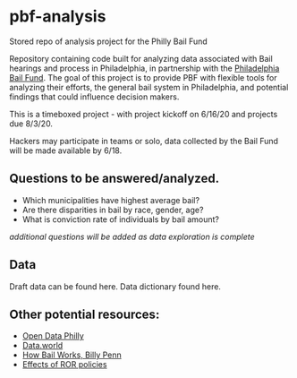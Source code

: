 # pbf-analysis
Stored repo of analysis project for the Philly Bail Fund


Repository containing code built for analyzing data associated with Bail hearings and process in Philadelphia, in partnership with the [Philadelphia Bail Fund](https://www.phillybailfund.org/).  The goal of this project is to provide PBF with flexible tools for analyzing their efforts, the general bail system in Philadelphia, and potential findings that could influence decision makers.

This is a timeboxed project - with project kickoff on 6/16/20 and projects due 8/3/20.

Hackers may participate in teams or solo, data collected by the Bail Fund will be made available by 6/18.

## Questions to be answered/analyzed.
- Which municipalities have highest average bail? 
- Are there disparities in bail by race, gender, age?
- What is conviction rate of individuals by bail amount?

*additional questions will be added as data exploration is complete*

## Data
Draft data can be found here. Data dictionary found here.

## Other potential resources:
- [Open Data Philly](https://www.opendataphilly.org/)
- [Data.world](https://data.world/)
- [How Bail Works, Billy Penn](https://billypenn.com/2018/05/20/criminal-justice-explainer-how-bail-works-in-philadelphia/)
- [Effects of ROR policies](https://medium.com/philadelphia-justice/release-after-one-year-the-reduction-of-cash-bail-in-philadelphia-for-low-level-offenses-found-a-13448516a5bf)
